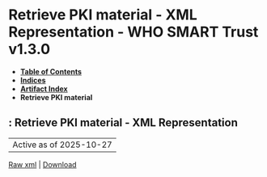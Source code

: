 # Retrieve PKI material - XML Representation - WHO SMART Trust v1.3.0

* [**Table of Contents**](toc.md)
* [**Indices**](indices.md)
* [**Artifact Index**](artifacts.md)
* **Retrieve PKI material**

## : Retrieve PKI material - XML Representation

| |
| :--- |
| Active as of 2025-10-27 |

[Raw xml](Requirements-RetrievePKIMaterial.xml) | [Download](Requirements-RetrievePKIMaterial.xml)


